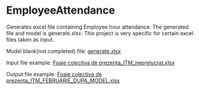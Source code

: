 # EmployeeAttendance
Generates excel file containing Employee hour attendance. 
The generated file and model is generate.xlsx.
This project is very specific for certain excel files taken as input.

Model blank(not completed) file:
[generate.xlsx](https://github.com/dragosh45/EmployeeAttendance/files/10473100/generate.xlsx)

Input file example:
[Foaie colectiva de prezenta_ITM_neprelucrat.xlsx](https://github.com/dragosh45/EmployeeAttendance/files/10473097/Foaie.colectiva.de.prezenta_ITM_neprelucrat.xlsx)

Output file example:
[Foaie colectiva de prezenta_ITM_FEBRUARIE_DUPA_MODEL.xlsx](https://github.com/dragosh45/EmployeeAttendance/files/10473102/Foaie.colectiva.de.prezenta_ITM_FEBRUARIE_DUPA_MODEL.xlsx)
